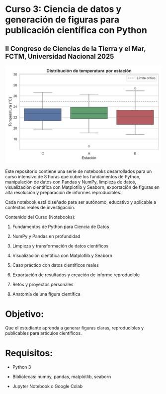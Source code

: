 # Curso 3: Ciencia de datos y generación de figuras para publicación científica con Python
## II Congreso de Ciencias de la Tierra y el Mar, FCTM, Universidad Nacional 2025

<img src="figura_cientifica.png" alt="Visualización del curso" width="700"/>

Este repositorio contiene una serie de notebooks desarrollados para un curso intensivo de 8 horas que cubre los fundamentos de Python, manipulación de datos con Pandas y NumPy, limpieza de datos, visualización científica con Matplotlib y Seaborn, exportación de figuras en alta resolución y preparación de informes reproducibles.

Cada notebook está diseñado para ser autónomo, educativo y aplicable a contextos reales de investigación.

Contenido del Curso (Notebooks):

1. Fundamentos de Python para Ciencia de Datos

2. NumPy y Pandas en profundidad

3. Limpieza y transformación de datos científicos

4. Visualización científica con Matplotlib y Seaborn

5. Caso práctico con datos científicos reales

6. Exportación de resultados y creación de informe reproducible

7. Retos y proyectos personales

8. Anatomía de una figura científica

# Objetivo:
Que el estudiante aprenda a generar figuras claras, reproducibles y publicables para artículos científicos.

# Requisitos:

* Python 3

* Bibliotecas: numpy, pandas, matplotlib, seaborn

* Jupyter Notebook o Google Colab


